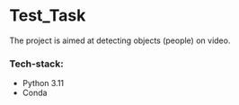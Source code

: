 # Test_Task

The project is aimed at detecting objects (people) on video.

### Tech-stack:
- Python 3.11
- Conda
